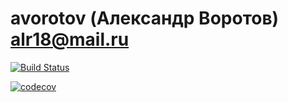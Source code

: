 # avorotov (Александр Воротов) alr18@mail.ru

[![Build Status](https://travis-ci.org/alexvv1/job4j.svg?branch=master)](https://travis-ci.org/alexvv1/job4j)

[![codecov](https://codecov.io/gh/alexvv1/job4j/branch/master/graph/badge.svg)](https://codecov.io/gh/alexvv1/job4j)